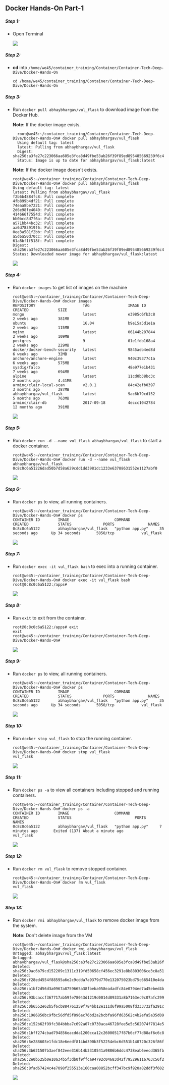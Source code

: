 ## Docker Hands-On Part-1

##### Step 1:

* Open Terminal

	![](img/Open-Terminal.png)

##### Step 2:

*  **cd** into  `/home/we45/container_training/Container/Container-Tech-Deep-Dive/Docker-Hands-On`

    ```commandline
    cd /home/we45/container_training/Container/Container-Tech-Deep-Dive/Docker-Hands-On
    ```

##### Step 3:

* Run `docker pull abhaybhargav/vul_flask` to download image from the Docker Hub.
    
    **Note:** If the docker image exists.
    
    ```commandline
      root@we45:~/container_training/Container/Container-Tech-Deep-Dive/Docker-Hands-On# docker pull abhaybhargav/vul_flask
      Using default tag: latest
      latest: Pulling from abhaybhargav/vul_flask
      Digest: sha256:a3fe27c223066aa605e3fca8d49fbe53ab26f39f89ed895485669239f6c433ae
      Status: Image is up to date for abhaybhargav/vul_flask:latest
    ```
    
    **Note:** If the docker image doesn't exists.
    
    ```commandline
    root@we45:~/container_training/Container/Container-Tech-Deep-Dive/Docker-Hands-On# docker pull abhaybhargav/vul_flask
    Using default tag: latest
    latest: Pulling from abhaybhargav/vul_flask
    f2b6b4884fc8: Pull complete 
    4fb899b4df21: Pull complete 
    74eaa8be7221: Pull complete 
    2d6e98fe4040: Pull complete 
    414666f7554d: Pull complete 
    bb0bcc8d7f6a: Pull complete 
    a571bb44bc32: Pull complete 
    aa6d783919f6: Pull complete 
    0ee3a581f2bb: Pull complete 
    a5d6a50d70cc: Pull complete 
    61a8bf1f518f: Pull complete 
    Digest: sha256:a3fe27c223066aa605e3fca8d49fbe53ab26f39f89ed895485669239f6c433ae
    Status: Downloaded newer image for abhaybhargav/vul_flask:latest
    
    ```
   
    ![](img/docker-pull.png)

##### Step 4: 
  
* Run `docker images` to get list of images on the machine

    ```commandline
    root@we45:~/container_training/Container/Container-Tech-Deep-Dive/Docker-Hands-On# docker images
    REPOSITORY                     TAG                 IMAGE ID            CREATED             SIZE
    mongo                          latest              e3985c6fb3c8        2 weeks ago         381MB
    ubuntu                         16.04               b9e15a5d1e1a        2 weeks ago         115MB
    nginx                          latest              06144b287844        2 weeks ago         109MB
    postgres                       9                   01e1fdb168a4        2 weeks ago         229MB
    docker/docker-bench-security   latest              9845aeb4ed8d        6 weeks ago         32MB
    anchore/anchore-engine         latest              940c39377c1a        6 weeks ago         575MB
    sysdig/falco                   latest              48e977e1b431        7 weeks ago         694MB
    alpine                         latest              11cd0b38bc3c        2 months ago        4.41MB
    arminc/clair-local-scan        v2.0.1              84c42efb0397        3 months ago        387MB
    abhaybhargav/vul_flask         latest              9ac6b79cd152        5 months ago        763MB
    arminc/clair-db                2017-09-18          4eccc1042784        12 months ago       391MB
    
    ```
    ![](img/docker-images-list.png) 
    
    
##### Step 5:

* Run `docker run -d --name vul_flask abhaybhargav/vul_flask` to start a docker container.

    ```commandline
    root@we45:~/container_training/Container/Container-Tech-Deep-Dive/Docker-Hands-On# docker run -d --name vul_flask abhaybhargav/vul_flask
    0c8c0c6a51226dad50b7d58a629cdd1dd3981dc1233e63788631552e1127abf0
    ```
      
    ![](img/docker-run.png)
 
##### Step 6:   

* Run `docker ps` to view, all running containers.

    ```commandline
    root@we45:~/container_training/Container/Container-Tech-Deep-Dive/Docker-Hands-On# docker ps
    CONTAINER ID        IMAGE                    COMMAND             CREATED             STATUS              PORTS               NAMES
    0c8c0c6a5122        abhaybhargav/vul_flask   "python app.py"     35 seconds ago      Up 34 seconds       5050/tcp            vul_flask
    ```
     
    ![](img/docker-ps.png)
    
##### Step 7:  
 
* Run `docker exec -it vul_flask bash` to exec into a running container.

    ```commandline
    root@we45:~/container_training/Container/Container-Tech-Deep-Dive/Docker-Hands-On# docker exec -it vul_flask bash
    root@0c8c0c6a5122:/apps#
    ```
    ![](img/docker-exec.png)
   
##### Step 8:

* Run `exit` to exit from the container.

    ```commandline
    root@0c8c0c6a5122:/apps# exit
    exit
    root@we45:~/container_training/Container/Container-Tech-Deep-Dive/Docker-Hands-On#
    ```
       
    ![](img/exit-docker.png) 

##### Step 9:   

* Run `docker ps` to view, all running containers.

    ```commandline
    root@we45:~/container_training/Container/Container-Tech-Deep-Dive/Docker-Hands-On# docker ps
    CONTAINER ID        IMAGE                    COMMAND             CREATED             STATUS              PORTS               NAMES
    0c8c0c6a5122        abhaybhargav/vul_flask   "python app.py"     35 seconds ago      Up 34 seconds       5050/tcp            vul_flask
    ```
     
    ![](img/docker-ps.png)
   
##### Step 10: 
  
* Run `docker stop vul_flask` to stop the running container.

    ```commandline
    root@we45:~/container_training/Container/Container-Tech-Deep-Dive/Docker-Hands-On# docker stop vul_flask
    vul_flask
    ```
        
    ![](img/docker-stop.png)   
    
##### Step 11:

* Run `docker ps -a` to view all containers including stopped and running containers.

    ```commandline
    root@we45:~/container_training/Container/Container-Tech-Deep-Dive/Docker-Hands-On# docker ps -a
    CONTAINER ID        IMAGE                    COMMAND             CREATED             STATUS                            PORTS               NAMES
    0c8c0c6a5122        abhaybhargav/vul_flask   "python app.py"     7 minutes ago       Exited (137) About a minute ago                       vul_flask
    ```
    ![](img/docker-ps-a.png)

##### Step 12:   

* Run `docker rm vul_flask` to remove stopped container.

    ```commandline
    root@we45:~/container_training/Container/Container-Tech-Deep-Dive/Docker-Hands-On# docker rm vul_flask
    vul_flask
    ```
    ![](img/docker-rm.png)

##### Step 13:

* Run `docker rmi abhaybhargav/vul_flask` to remove docker image from the system.

    **Note:** Don't delete image from the VM
    
    ```commandline
    root@we45:~/container_training/Container/Container-Tech-Deep-Dive/Docker-Hands-On# docker rmi abhaybhargav/vul_flask
    Untagged: abhaybhargav/vul_flask:latest
    Untagged: abhaybhargav/vul_flask@sha256:a3fe27c223066aa605e3fca8d49fbe53ab26f39f89ed895485669239f6c433ae
    Deleted: sha256:9ac6b79cd152209c1311c319fd50658cf456ec3291e8b8803006ce3c8a51e506
    Deleted: sha256:f28ed4554f88595a6e2c9cdda7a9379d770e132075023bd75c665410e4da9785
    Deleted: sha256:a1bf2d56d3a0967a8759665a38fbeba058eadadfc84e0794ee7a45ebed4b2407
    Deleted: sha256:93bcaccf367717ab59fe78043d1219d0014d89331a8b7163ec9c07afc299ee96
    Deleted: sha256:0b6552e62b5f6cb884761259f784bb12e111d6f99a5008fd333732fa291cf4c5
    Deleted: sha256:1986850bc9fbc56dfd5f896ac76bd2a2bcbfa96fd63562c4b2efa5a35d09a848
    Deleted: sha256:e152b62f99fc384bbba7c692a07c0730aca46728fee5e5c562074f7814e50a53
    Deleted: sha256:1bff274cbad794856eacdda1200cca12c26000517f87b6cf77d88af6c6c8f0ac
    Deleted: sha256:6e288603e1fdc18e6eedf814bd390b3f52254ebc6d551b140720c326f86fb07f
    Deleted: sha256:3b621507b3aef842eee316b14b3310541a9886b6ddc4738eab6eecd365fb66de
    Deleted: sha256:2e0b525b0e10a34b5f3db0f9ffca94792c04683d42f795296116763c56f2603a
    Deleted: sha256:8fad67424c4e7098f255513e160caa00852bcff347bc9f920a82ddf3f60229de
    
    ```
    ![](img/docker-rmi-images.png)   
